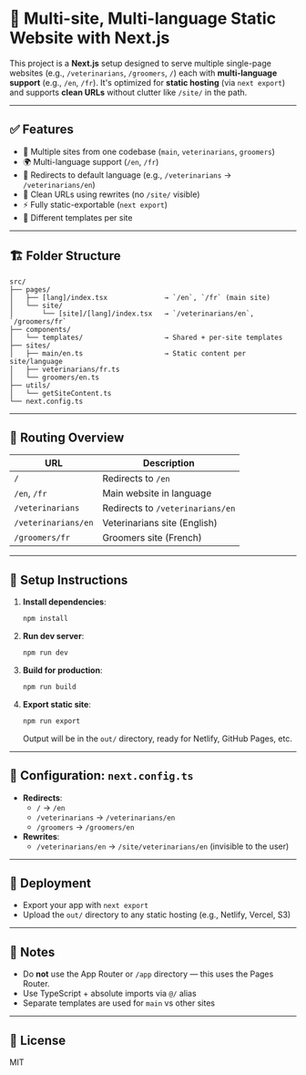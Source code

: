 # 🧩 Multi-site, Multi-language Static Website with Next.js

This project is a **Next.js** setup designed to serve multiple single-page websites (e.g., `/veterinarians`, `/groomers`, `/`) each with **multi-language support** (e.g., `/en`, `/fr`). It's optimized for **static hosting** (via `next export`) and supports **clean URLs** without clutter like `/site/` in the path.

---

## ✅ Features

- 🧩 Multiple sites from one codebase (`main`, `veterinarians`, `groomers`)
- 🌍 Multi-language support (`/en`, `/fr`)
- 🔁 Redirects to default language (e.g., `/veterinarians` → `/veterinarians/en`)
- 🧼 Clean URLs using rewrites (no `/site/` visible)
- ⚡ Fully static-exportable (`next export`)
- 🎨 Different templates per site

---

## 🏗️ Folder Structure

```
src/
├── pages/
│   ├── [lang]/index.tsx              → `/en`, `/fr` (main site)
│   └── site/
│       └── [site]/[lang]/index.tsx   → `/veterinarians/en`, `/groomers/fr`
├── components/
│   └── templates/                    → Shared + per-site templates
├── sites/
│   ├── main/en.ts                    → Static content per site/language
│   ├── veterinarians/fr.ts
│   └── groomers/en.ts
├── utils/
│   └── getSiteContent.ts
└── next.config.ts
```

---

## 🚦 Routing Overview

| URL                 | Description                      |
|---------------------|----------------------------------|
| `/`                 | Redirects to `/en`               |
| `/en`, `/fr`        | Main website in language         |
| `/veterinarians`    | Redirects to `/veterinarians/en` |
| `/veterinarians/en` | Veterinarians site (English)     |
| `/groomers/fr`      | Groomers site (French)           |

---

## 🔧 Setup Instructions

1. **Install dependencies**:

   ```bash
   npm install
   ```

2. **Run dev server**:

   ```bash
   npm run dev
   ```

3. **Build for production**:

   ```bash
   npm run build
   ```

4. **Export static site**:

   ```bash
   npm run export
   ```

   Output will be in the `out/` directory, ready for Netlify, GitHub Pages, etc.

---

## 🔁 Configuration: `next.config.ts`

- **Redirects**:
  - `/` → `/en`
  - `/veterinarians` → `/veterinarians/en`
  - `/groomers` → `/groomers/en`
- **Rewrites**:
  - `/veterinarians/en` → `/site/veterinarians/en` (invisible to the user)

---

## 🚀 Deployment

- Export your app with `next export`
- Upload the `out/` directory to any static hosting (e.g., Netlify, Vercel, S3)

---

## 🧠 Notes

- Do **not** use the App Router or `/app` directory — this uses the Pages Router.
- Use TypeScript + absolute imports via `@/` alias
- Separate templates are used for `main` vs other sites

---

## 📄 License

MIT
